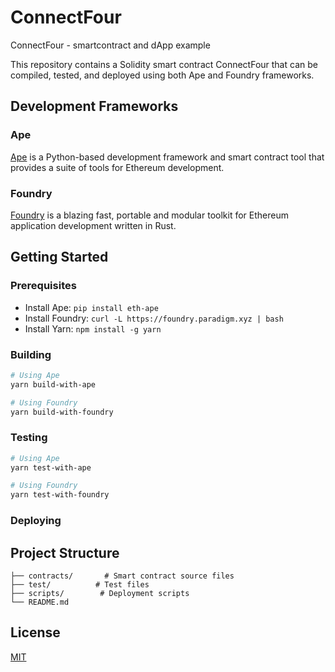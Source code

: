 # ConnectFour

ConnectFour - smartcontract and dApp example

This repository contains a Solidity smart contract ConnectFour that can be compiled, tested, and deployed using both Ape and Foundry frameworks.

## Development Frameworks

### Ape
[Ape](https://github.com/ApeWorX/ape) is a Python-based development framework and smart contract tool that provides a suite of tools for Ethereum development.

### Foundry
[Foundry](https://github.com/foundry-rs/foundry) is a blazing fast, portable and modular toolkit for Ethereum application development written in Rust.

## Getting Started

### Prerequisites
- Install Ape: `pip install eth-ape`
- Install Foundry: `curl -L https://foundry.paradigm.xyz | bash`
- Install Yarn: `npm install -g yarn`


### Building
```bash
# Using Ape
yarn build-with-ape

# Using Foundry
yarn build-with-foundry
```


### Testing
```bash
# Using Ape
yarn test-with-ape

# Using Foundry
yarn test-with-foundry
```

### Deploying

## Project Structure
```
├── contracts/       # Smart contract source files
├── test/          # Test files
├── scripts/        # Deployment scripts
└── README.md
```

## License
[MIT](https://mit-license.org)
